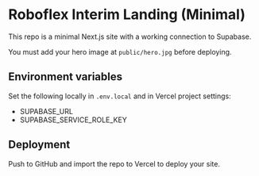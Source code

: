 # Roboflex Interim Landing (Minimal)

This repo is a minimal Next.js site with a working connection to Supabase.

You must add your hero image at `public/hero.jpg` before deploying.

## Environment variables
Set the following locally in `.env.local` and in Vercel project settings:
- SUPABASE_URL
- SUPABASE_SERVICE_ROLE_KEY

## Deployment
Push to GitHub and import the repo to Vercel to deploy your site.